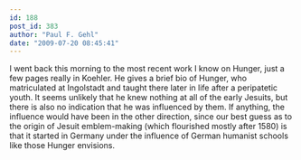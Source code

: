 ```yaml
---
id: 188
post_id: 383
author: "Paul F. Gehl"
date: "2009-07-20 08:45:41"
---
```

I went back this morning to the most recent work I know on Hunger, just a few pages really in Koehler. He gives a brief bio of Hunger, who matriculated at Ingolstadt and taught there later in life after a peripatetic youth. It seems unlikely that he knew nothing at all of the early Jesuits, but there is also no indication that he was influenced by them. If anything, the influence would have been in the other direction, since our best guess as to the origin of Jesuit emblem-making (which flourished mostly after 1580) is that it started in Germany under the influence of German humanist schools like those Hunger envisions.
